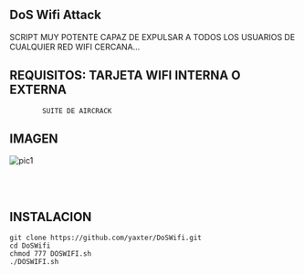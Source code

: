 ## DoS Wifi Attack
    
SCRIPT MUY POTENTE CAPAZ DE EXPULSAR A TODOS LOS USUARIOS DE CUALQUIER
RED WIFI CERCANA...

## REQUISITOS: TARJETA WIFI INTERNA O EXTERNA
            SUITE DE AIRCRACK
            
 ## IMAGEN           
![pic1](https://i.ibb.co/xG371LP/Captura-de-pantalla-2020-09-22-01-09-14.png) 

<br /><br />

## INSTALACION

```
git clone https://github.com/yaxter/DoSWifi.git
cd DoSWifi
chmod 777 DOSWIFI.sh
./DOSWIFI.sh
```          
 
